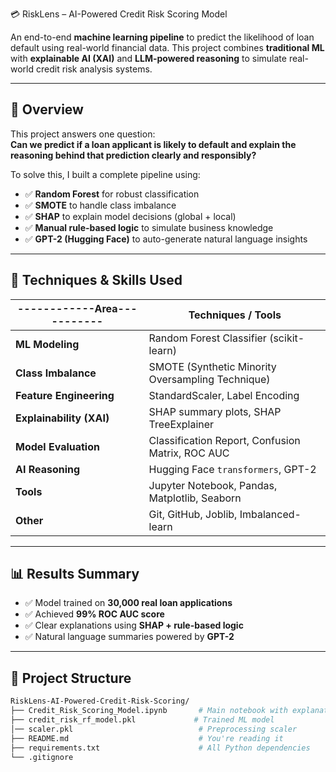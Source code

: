 💳 RiskLens – AI-Powered Credit Risk Scoring Model

An end-to-end **machine learning pipeline** to predict the likelihood of loan default using real-world financial data. 
This project combines **traditional ML** with **explainable AI (XAI)** and **LLM-powered reasoning** to simulate real-world credit risk analysis systems.

---

## 🚀 Overview

This project answers one question:  
**Can we predict if a loan applicant is likely to default and explain the reasoning behind that prediction clearly and responsibly?**

To solve this, I built a complete pipeline using:

- ✅ **Random Forest** for robust classification
- ✅ **SMOTE** to handle class imbalance
- ✅ **SHAP** to explain model decisions (global + local)
- ✅ **Manual rule-based logic** to simulate business knowledge
- ✅ **GPT-2 (Hugging Face)** to auto-generate natural language insights

---

## 🧠 Techniques & Skills Used

| ------------Area-----------| Techniques / Tools |
|----------------------------|--------------------|
| **ML Modeling**            | Random Forest Classifier (scikit-learn) |
| **Class Imbalance**        | SMOTE (Synthetic Minority Oversampling Technique) |
| **Feature Engineering**    | StandardScaler, Label Encoding |
| **Explainability (XAI)**   | SHAP summary plots, SHAP TreeExplainer |
| **Model Evaluation**       | Classification Report, Confusion Matrix, ROC AUC |
| **AI Reasoning**           | Hugging Face `transformers`, GPT-2 |
| **Tools**                  | Jupyter Notebook, Pandas, Matplotlib, Seaborn |
| **Other**                  | Git, GitHub, Joblib, Imbalanced-learn |

---

## 📊 Results Summary

- ✅ Model trained on **30,000 real loan applications**
- ✅ Achieved **99% ROC AUC score**
- ✅ Clear explanations using **SHAP + rule-based logic**
- ✅ Natural language summaries powered by **GPT-2**

---

## 🧱 Project Structure

```bash
RiskLens-AI-Powered-Credit-Risk-Scoring/
├── Credit_Risk_Scoring_Model.ipynb       # Main notebook with explanations
├── credit_risk_rf_model.pkl             # Trained ML model
│── scaler.pkl                            # Preprocessing scaler
├── README.md                             # You're reading it
├── requirements.txt                      # All Python dependencies
└── .gitignore
